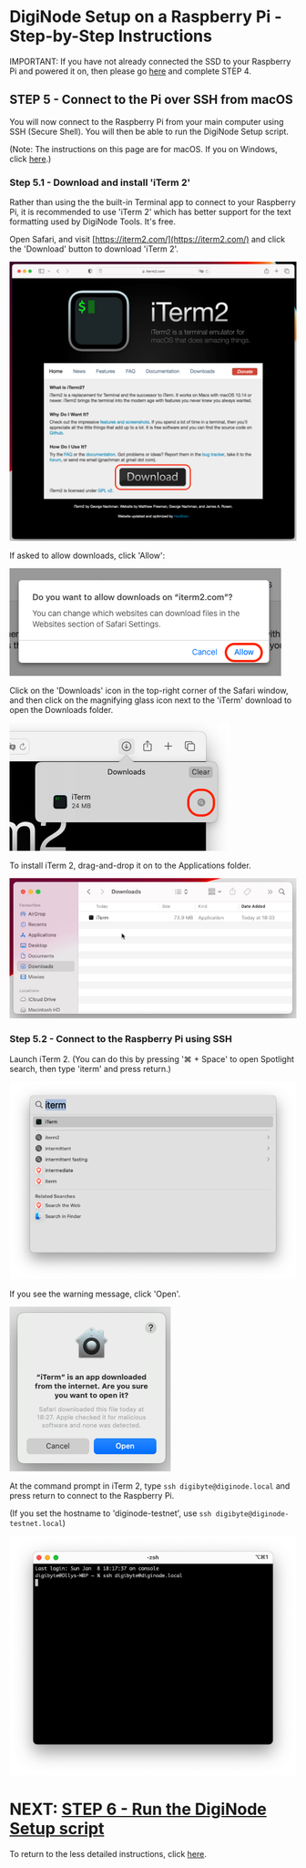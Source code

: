 # DigiNode Setup on a Raspberry Pi - Step-by-Step Instructions

IMPORTANT: If you have not already connected the SSD to your Raspberry Pi and powered it on, then please go [here](/docs/rpi_setup_step4_boot_pi.md) and complete STEP 4.

## STEP 5 - Connect to the Pi over SSH from macOS

You will now connect to the Raspberry Pi from your main computer using SSH (Secure Shell). You will then be able to run the DigiNode Setup script.

(Note: The instructions on this page are for macOS. If you on Windows, click [here](/docs/rpi_setup_step5_ssh_in_win.md).)

### Step 5.1 - Download and install 'iTerm 2'

Rather than using the the built-in Terminal app to connect to your Raspberry Pi, it is recommended to use 'iTerm 2' which has better support for the text formatting used by DigiNode Tools. It's free.

Open Safari, and visit [https://iterm2.com/](https://iterm2.com/) and click the 'Download' button to download 'iTerm 2'.

![Download iTerm 2](/images/macos_setup_5_1a.png)

If asked to allow downloads, click 'Allow':

![Download iTerm 2](/images/macos_setup_5_1b.png)

Click on the 'Downloads' icon in the top-right corner of the Safari window, and then click on the magnifying glass icon next to the 'iTerm' download to open the Downloads folder.

![Download iTerm 2](/images/macos_setup_5_1c.png)

To install iTerm 2, drag-and-drop it on to the Applications folder.

![Install iTerm 2](/images/macos_setup_5_1d.gif)

### Step 5.2 - Connect to the Raspberry Pi using SSH

Launch iTerm 2. (You can do this by pressing '⌘ + Space' to open Spotlight search, then type 'iterm' and press return.)

![Launch iTerm 2](/images/macos_setup_5_2a.png)

If you see the warning message, click 'Open'.

![Launch iTerm 2](/images/macos_setup_5_2b.png)

At the command prompt in iTerm 2, type ```ssh digibyte@diginode.local``` and press return to connect to the Raspberry Pi.

(If you set the hostname to 'diginode-testnet', use ```ssh digibyte@diginode-testnet.local```)

![SSH to DigiNode](/images/macos_setup_5_2c.png)



# NEXT: [STEP 6 - Run the DigiNode Setup script](/docs/rpi_setup_step6_run_diginode_setup.md)

To return to the less detailed instructions, click [here](/docs/rpi_setup.md).